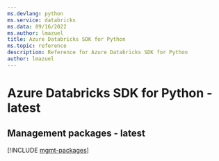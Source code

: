 ```yaml
---
ms.devlang: python
ms.service: databricks
ms.data: 09/16/2022
ms.author: lmazuel
title: Azure Databricks SDK for Python
ms.topic: reference
description: Reference for Azure Databricks SDK for Python
author: lmazuel
---
```

# Azure Databricks SDK for Python - latest

## Management packages - latest
[!INCLUDE [mgmt-packages](databricks-mgmt-index.md)]